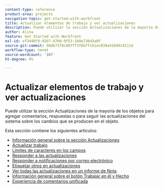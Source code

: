 ```yaml
---
content-type: reference
product-area: projects
navigation-topic: get-started-with-workfront
title: Actualizar elementos de trabajo y ver actualizaciones
description: Puede utilizar la sección Actualizaciones de la mayoría de los objetos para agregar comentarios, respuestas o para seguir las actualizaciones del sistema sobre los cambios que se producen en el objeto.
author: Alina
feature: Get Started with Workfront
exl-id: ef3440fd-92b7-4760-9f53-1b0e736d3a0f
source-git-commit: 98db73f8c807ff3f6bffcb1ec839a416d9c4111d
workflow-type: tm+mt
source-wordcount: '107'
ht-degree: 0%

---
```


# Actualizar elementos de trabajo y ver actualizaciones

Puede utilizar la sección Actualizaciones de la mayoría de los objetos para agregar comentarios, respuestas o para seguir las actualizaciones del sistema sobre los cambios que se producen en el objeto.

Esta sección contiene los siguientes artículos:

* [Información general sobre la sección Actualizaciones](../../workfront-basics/updating-work-items-and-viewing-updates/updates-tab-overview.md)
* [Actualizar trabajo](../../workfront-basics/updating-work-items-and-viewing-updates/update-work.md)
* [Límites de caracteres en los campos](../../workfront-basics/updating-work-items-and-viewing-updates/character-limits-in-fields.md)
* [Responder a las actualizaciones](../../workfront-basics/updating-work-items-and-viewing-updates/reply-to-updates.md)
* [Responder a notificaciones por correo electrónico](../../workfront-basics/updating-work-items-and-viewing-updates/reply-to-email-notifications.md)
* [Etiquetar otros en actualizaciones](../../workfront-basics/updating-work-items-and-viewing-updates/tag-others-on-updates.md)
* [Ver todas las actualizaciones en un informe de Nota](../../workfront-basics/updating-work-items-and-viewing-updates/view-all-updates-in-a-report.md)
* [Información general sobre el botón Trabajar en él y Hecho](../../workfront-basics/updating-work-items-and-viewing-updates/work-on-it-and-done-buttons-accept-complete-work.md)
* [Experiencia de comentarios unificada](../../workfront-basics/updating-work-items-and-viewing-updates/unified-commenting-experience.md)
